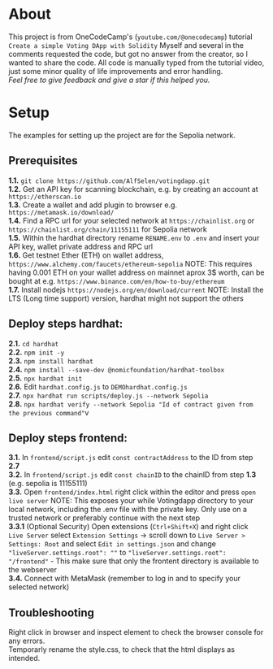 # About
This project is from OneCodeCamp's (```youtube.com/@onecodecamp```) tutorial  ```Create a simple Voting DApp with Solidity```
Myself and several in the comments requested the code, but got no answer from the creator, so I wanted to share the code. All code is manually typed from the tutorial video, just some minor quality of life improvements and error handling.\
*Feel free to give feedback and give a star if this helped you.*

# Setup
The examples for setting up the project are for the Sepolia network.

## Prerequisites
**1.1.** ```git clone https://github.com/AlfSelen/votingdapp.git```\
**1.2.** Get an API key for scanning blockchain, e.g. by creating an account at ```https://etherscan.io```\
**1.3.** Create a wallet and add plugin to browser  e.g. ```https://metamask.io/download/```\
**1.4.** Find a RPC url for your selected network at ```https://chainlist.org``` or ```https://chainlist.org/chain/11155111``` for Sepolia network\
**1.5.** Within the hardhat directory rename ```RENAME.env``` to ```.env``` and insert your API key, wallet private address and RPC url\
**1.6.** Get testnet Ether (ETH) on wallet address, ```https://www.alchemy.com/faucets/ethereum-sepolia``` NOTE: This requires having 0.001 ETH on your wallet address on mainnet aprox 3$ worth, can be bought at e.g. ```https://www.binance.com/en/how-to-buy/ethereum```\
**1.7.** Install nodejs ```https://nodejs.org/en/download/current``` NOTE: Install the LTS (Long time support) version, hardhat might not support the others

## Deploy steps hardhat:
**2.1.** ```cd hardhat```\
**2.2.** ```npm init -y```\
**2.3.** ```npm install hardhat```\
**2.4.** ```npm install --save-dev @nomicfoundation/hardhat-toolbox```\
**2.5.** ```npx hardhat init```\
**2.6.** Edit ```hardhat.config.js``` to ```DEMOhardhat.config.js```\
**2.7.** ```npx hardhat run scripts/deploy.js --network Sepolia```\
**2.8.** ```npx hardhat verify --network Sepolia "Id of contract given from the previous command"```v

## Deploy steps frontend:
**3.1.** In ```frontend/script.js``` edit ```const contractAddress``` to the ID from step **2.7**\
**3.2.** In ```frontend/script.js``` edit ```const chainID``` to the chainID from step **1.3** (e.g. sepolia is 11155111)\
**3.3.** Open ```frontend/index.html``` right click within the editor and press ```open live server``` NOTE: This exposes your while Votingdapp directory to your local network, including the .env file with the private key. Only use on a trusted network or preferably continue with the next step\
**3.3.1** (Optional Security) Open extensions (```Ctrl+Shift+X```) and right click ```Live Server``` select ```Extension Settings``` -> scroll down to ```Live Server > Settings: Root``` and select ```Edit in settings.json``` and change ```"liveServer.settings.root": ""``` to ```"liveServer.settings.root": "/frontend"``` - This make sure that only the frontent directory is available to the webserver\
**3.4.** Connect with MetaMask (remember to log in and to specify your selected network)

## Troubleshooting
Right click in browser and inspect element to check the browser console for any errors.\
Temporarly rename the style.css, to check that the html displays as intended.
